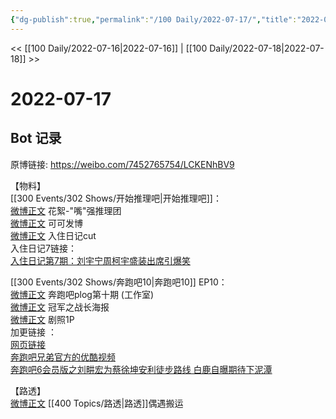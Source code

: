```yaml
---
{"dg-publish":true,"permalink":"/100 Daily/2022-07-17/","title":"2022-07-17","created":"2022-12-06T16:23:03.000+08:00","updated":"2023-01-09T17:24:39.563+08:00"}
---
```



<< [[100 Daily/2022-07-16\|2022-07-16]] | [[100 Daily/2022-07-18\|2022-07-18]] >>

# 2022-07-17

## Bot 记录

原博链接: https://weibo.com/7452765754/LCKENhBV9

【物料】  
[[300 Events/302 Shows/开始推理吧\|开始推理吧]]：  
[微博正文](https://m.weibo.cn/2162247381/4792198552619075) 花絮-"嘴"强推理团  
[微博正文](https://m.weibo.cn/7736960489/4792239887485575) 可可发博  
[微博正文](https://m.weibo.cn/1371117067/4792298808806963) 入住日记cut  
入住日记7链接：  
[入住日记第7期：刘宇宁周柯宇盛装出席引爆笑](https://weibo.cn/sinaurl?u=https%3A%2F%2Fv.qq.com%2Fx%2Fcover%2Fmzc00200h51jrl9%2Fv0043mzbnth.html)

[[300 Events/302 Shows/奔跑吧10\|奔跑吧10]] EP10：  
[微博正文](https://m.weibo.cn/7478855230/4792189215051839) 奔跑吧plog第十期 (工作室)  
[微博正文](https://m.weibo.cn/5242381821/4792189215311958) 冠军之战长海报  
[微博正文](https://m.weibo.cn/5242381821/4792249595988524) 剧照1P  
加更链接 ：  
[网页链接](https://weibo.cn/sinaurl?u=https%3A%2F%2Fv.qq.com%2Fx%2Fcover%2Fmzc00200zjzptjj.html)  
[奔跑吧兄弟官方的优酷视频](https://weibo.cn/sinaurl?u=https%3A%2F%2Fv.youku.com%2Fv_show%2Fid_XNTg2OTY1Mzc3Mg%3D%3D.html%3Fspm%3Da2h0c.8166622.PhoneSokuProgram_2.dselectbutton_1%26showid%3Ddebf09fea69e417bb028)  
[奔跑吧6会员版之刘畊宏为蔡徐坤安利徒步路线 白鹿自曝期待下泥潭](https://weibo.cn/sinaurl?u=https%3A%2F%2Fwww.iqiyi.com%2Fv_1viws9cq39s.html)

【路透】  
[微博正文](https://m.weibo.cn/2582599122/4792207641153369) [[400 Topics/路透\|路透]]偶遇搬运
